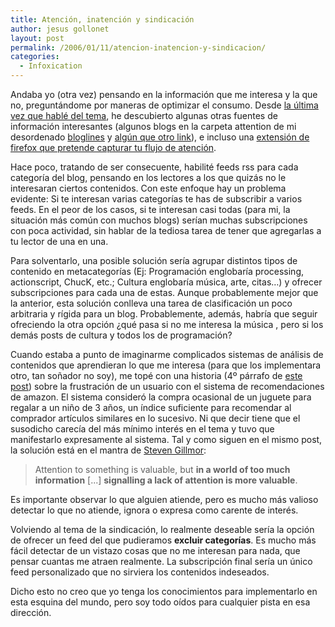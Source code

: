 ```yaml
---
title: Atención, inatención y sindicación
author: jesus gollonet
layout: post
permalink: /2006/01/11/atencion-inatencion-y-sindicacion/
categories:
  - Infoxication
---
```

Andaba yo (otra vez) pensando en la información que me interesa y la que no, preguntándome por maneras de optimizar el consumo. Desde [la última vez que hablé del tema][1], he descubierto algunas otras fuentes de información interesantes (algunos blogs en la carpeta attention de mi desordenado [bloglines][2] y [algún que otro link][3]), e incluso una <a href="http://attentiontrust.org/services" title="attention recorder" hreflang="en">extensión de firefox que pretende capturar tu flujo de atención</a>. 

Hace poco, tratando de ser consecuente, habilité feeds rss para cada categoría del blog, pensando en los lectores a los que quizás no le interesaran ciertos contenidos. Con este enfoque hay un problema evidente: Si te interesan varias categorías te has de subscribir a varios feeds. En el peor de los casos, si te interesan casi todas (para mi, la situación más común con muchos blogs) serían muchas subscripciones con poca actividad, sin hablar de la tediosa tarea de tener que agregarlas a tu lector de una en una. 

Para solventarlo, una posible solución sería agrupar distintos tipos de contenido en metacategorías (Ej: Programación englobaría processing, actionscript, ChucK, etc.; Cultura englobaría música, arte, citas&#8230;) y ofrecer subscripciones para cada una de estas. Aunque probablemente mejor que la anterior, esta solución conlleva una tarea de clasificación un poco arbitraria y rígida para un blog. Probablemente, además, habría que seguir ofreciendo la otra opción ¿qué pasa si no me interesa la música , pero si los demás posts de cultura y todos los de programación? 

Cuando estaba a punto de imaginarme complicados sistemas de análisis de contenidos que aprendieran lo que me interesa (para que los implementara otro, tan soñador no soy), me topé con una historia (4º párrafo de <a href="http://attentiontrust.org/node/132" title="post en el blog de attentiontrust" hreflang="en">este post</a>) sobre la frustración de un usuario con el sistema de recomendaciones de amazon. El sistema consideró la compra ocasional de un juguete para regalar a un niño de 3 años, un índice suficiente para recomendar al comprador artículos similares en lo sucesivo. Ni que decir tiene que el susodicho carecía del más mínimo interés en el tema y tuvo que manifestarlo expresamente al sistema. Tal y como siguen en el mismo post, la solución está en el mantra de [Steven Gillmor][4]:

> Attention to something is valuable, but **in a world of too much information** [...] **signalling a lack of attention is more valuable**. 

Es importante observar lo que alguien atiende, pero es mucho más valioso detectar lo que no atiende, ignora o expresa como carente de interés. 

Volviendo al tema de la sindicación, lo realmente deseable sería la opción de ofrecer un feed del que pudieramos **excluir categorías**. Es mucho más fácil detectar de un vistazo cosas que no me interesan para nada, que pensar cuantas me atraen realmente. La subscripción final sería un único feed personalizado que no sirviera los contenidos indeseados.

Dicho esto no creo que yo tenga los conocimientos para implementarlo en esta esquina del mundo, pero soy todo oídos para cualquier pista en esa dirección.

 [1]: http://www.jesusgollonet.com/blog/?p=79 "Sobre el ruido informativo en este blog"
 [2]: http://www.bloglines.com/public/jesusgollonet "lo que consumo diariamente"
 [3]: http://del.icio.us/jesusgollonet/attention "links etiquetados attention en mi delicious"
 [4]: http://blogs.zdnet.com/Gillmor/?p=189 "GestureBank, interesante post sobre gestos de atención e inatención"